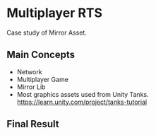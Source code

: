 # Multiplayer RTS
Case study of Mirror Asset.

## Main Concepts

- Network
- Multiplayer Game
- Mirror Lib
- Most graphics assets used from Unity Tanks.
https://learn.unity.com/project/tanks-tutorial

## Final Result